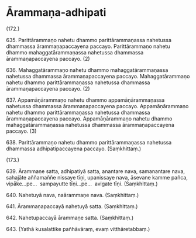 

# Ārammaṇa-adhipati







(172.)

635\. Parittārammaṇo nahetu dhammo parittārammaṇassa nahetussa dhammassa ārammaṇapaccayena paccayo. Parittārammaṇo nahetu dhammo mahaggatārammaṇassa nahetussa dhammassa ārammaṇapaccayena paccayo. (2)

636\. Mahaggatārammaṇo nahetu dhammo mahaggatārammaṇassa nahetussa dhammassa ārammaṇapaccayena paccayo. Mahaggatārammaṇo nahetu dhammo parittārammaṇassa nahetussa dhammassa ārammaṇapaccayena paccayo. (2)

637\. Appamāṇārammaṇo nahetu dhammo appamāṇārammaṇassa nahetussa dhammassa ārammaṇapaccayena paccayo. Appamāṇārammaṇo nahetu dhammo parittārammaṇassa nahetussa dhammassa ārammaṇapaccayena paccayo. Appamāṇārammaṇo nahetu dhammo mahaggatārammaṇassa nahetussa dhammassa ārammaṇapaccayena paccayo. (3)

638\. Parittārammaṇo nahetu dhammo parittārammaṇassa nahetussa dhammassa adhipatipaccayena paccayo. (Saṃkhittaṃ.)

(173.)

639\. Ārammaṇe satta, adhipatiyā satta, anantare nava, samanantare nava, sahajāte aññamaññe nissaye tīṇi, upanissaye nava, āsevane kamme pañca, vipāke…pe…  sampayutte tīṇi…pe…  avigate tīṇi. (Saṃkhittaṃ.)

640\. Nahetuyā nava, naārammaṇe nava. (Saṃkhittaṃ.)

641\. Ārammaṇapaccayā nahetuyā satta. (Saṃkhittaṃ.)

642\. Nahetupaccayā ārammaṇe satta. (Saṃkhittaṃ.)

643\. (Yathā kusalattike pañhāvāraṃ, evaṃ vitthāretabbaṃ.)



